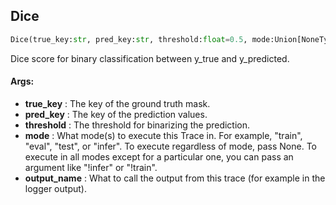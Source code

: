 ## Dice
```python
Dice(true_key:str, pred_key:str, threshold:float=0.5, mode:Union[NoneType, str, List[str]]=('eval', 'test'), output_name:str='Dice') -> None
```
Dice score for binary classification between y_true and y_predicted.

#### Args:

* **true_key** :  The key of the ground truth mask.
* **pred_key** :  The key of the prediction values.
* **threshold** :  The threshold for binarizing the prediction.
* **mode** :  What mode(s) to execute this Trace in. For example, "train", "eval", "test", or "infer". To execute            regardless of mode, pass None. To execute in all modes except for a particular one, you can pass an argument            like "!infer" or "!train".
* **output_name** :  What to call the output from this trace (for example in the logger output).    
